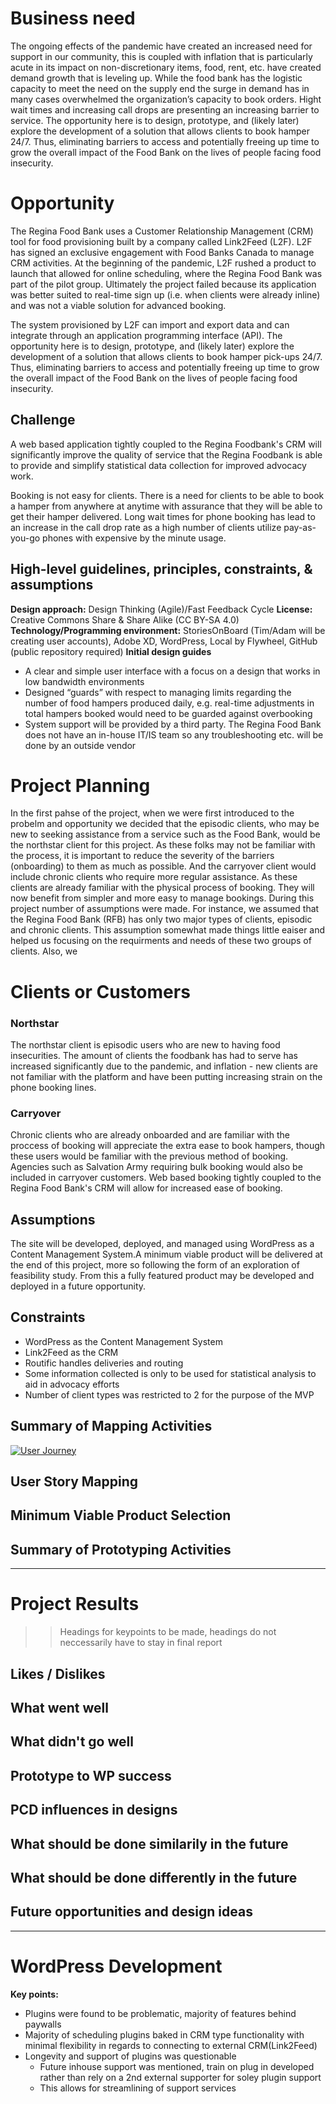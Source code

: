 # Business need
The ongoing effects of the pandemic have created an increased need for support in our community, this is coupled with inflation that is particularly acute in its impact on non-discretionary items, food, rent, etc. have created demand growth that is leveling up. While the food bank has the logistic capacity to meet the need on the supply end the surge in demand has in many cases overwhelmed the organization’s capacity to book orders. Hight wait times and increasing call drops are presenting an increasing barrier to service.
The opportunity here is to design, prototype, and (likely later) explore the development of a solution that allows clients to book hamper 24/7. Thus, eliminating barriers to access and potentially freeing up time to grow the overall impact of the Food Bank on the lives of people facing food insecurity.

# Opportunity
The Regina Food Bank uses a Customer Relationship Management (CRM) tool for food provisioning built by a company called Link2Feed (L2F).  L2F has signed an exclusive engagement with Food Banks Canada to manage CRM activities. At the beginning of the pandemic, L2F rushed a product to launch that allowed for online scheduling, where the Regina Food Bank was part of the pilot group. Ultimately the project failed because its application was better suited to real-time sign up (i.e. when clients were already inline) and was not a viable solution for advanced booking.

The system provisioned by L2F can import and export data and can integrate through an application programming interface (API). The opportunity here is to design, prototype, and (likely later) explore the development of a solution that allows clients to book hamper pick-ups 24/7. Thus, eliminating barriers to access and potentially freeing up time to grow the overall impact of the Food Bank on the lives of people facing food insecurity.

## Challenge
A web based application tightly coupled to the Regina Foodbank's CRM will significantly improve the quality of service that the Regina Foodbank is able to provide and simplify statistical data collection for improved advocacy work.

Booking is not easy for clients. There is a need for clients to be able to book a hamper from anywhere at anytime with assurance that they will be able to get their hamper delivered. Long wait times for phone booking has lead to an increase in the call drop rate as a high number of clients utilize pay-as-you-go phones with expensive by the minute usage.

## High-level guidelines, principles, constraints, & assumptions
**Design approach:** Design Thinking (Agile)/Fast Feedback Cycle
**License:** Creative Commons Share & Share Alike (CC BY-SA 4.0)
**Technology/Programming environment:** StoriesOnBoard (Tim/Adam will be creating user accounts), Adobe XD, WordPress, Local by Flywheel, GitHub (public repository required)
**Initial design guides**
- A clear and simple user interface with a focus on a design that works in low bandwidth environments
- Designed “guards” with respect to managing limits regarding the number of food hampers produced daily, e.g. real-time adjustments in total hampers booked would need to be guarded against overbooking
- System support will be provided by a third party. The Regina Food Bank does not have an in-house IT/IS team so any troubleshooting etc. will be done by an outside vendor

# Project Planning
In the first pahse of the project, when we were first introduced to the probelm and opportunity we decided that the episodic clients, who may be new to seeking assistance from a service such as the Food Bank, would be the northstar client for this project. As these folks may not be familiar with the process, it is important to reduce the severity of the barriers (onboarding) to them as much as possible. And the carryover client would include chronic clients who require more regular assistance. As these clients are already familiar with the physical process of booking. They will now benefit from simpler and more easy to manage bookings.
During this project number of assumptions were made. For instance, we assumed that the Regina Food Bank (RFB) has only two major types of clients, episodic and chronic clients. This assumption somewhat made things little eaiser and helped us focusing on the requirments and needs of these two groups of clients. Also, we

# Clients or Customers

### Northstar
The northstar client is episodic users who are new to having food insecurities. The amount of clients the foodbank has had to serve has increased significantly due to the pandemic, and inflation - new clients are not familiar with the platform and have been putting increasing strain on the phone booking lines.

### Carryover
Chronic clients who are already onboarded and are familiar with the proccess of booking will appreciate the extra ease to book hampers, though these users would be familiar with the previous method of booking. Agencies such as Salvation Army requiring bulk booking would also be included in carryover customers. Web based booking tightly coupled to the Regina Food Bank's CRM will allow for increased ease of booking.

## Assumptions
The site will be developed, deployed, and managed using WordPress as a Content Management System.A minimum viable product will be delivered at the end of this project, more so following the form of an exploration of feasibility study. From this a fully featured product may be developed and deployed in a future opportunity.

## Constraints
* WordPress as the Content Management System
* Link2Feed as the CRM
* Routific handles deliveries and routing
* Some information collected is only to be used for statistical analysis to aid in advocacy efforts
* Number of client types was restricted to 2 for the purpose of the MVP

## Summary of Mapping Activities

[![User Journey](https://mermaid.ink/img/pako:eNqFkU1rwzAMhv-K8LljMNZt-NiPncY22msuxlYSLYkVFGdQSv_7FJKsUNYuJ5P3kR7JPhrPAY01X9xLxEMWQb9EqUbYva7gI9YUEVbMFcViTDv0iTjCBnPNxn8An8I5aZUXdENs4cHCuhSO5BewbanjQH6m39BJhJw5ALcD3ll4tBfYLFpz0zo5m8hXfXu_EfrGu1RKb-HphmqqHmW-ZPKosqW9CiZqJuJKz3mudyw4kUu_k-2x1ui80fLGWDv0qAuA55iTNNOdPf8rHR16umzUzYGKX_5oYxamQRVR0Oc-DtWZSSU2mBmrx-CkykwWT8r1bdCttoESi7G5qztcGNcn3h-iNzZJjzO0IVeIaybq9AP3SMRX)](https://mermaid.live/edit#pako:eNqFkU1rwzAMhv-K8LljMNZt-NiPncY22msuxlYSLYkVFGdQSv_7FJKsUNYuJ5P3kR7JPhrPAY01X9xLxEMWQb9EqUbYva7gI9YUEVbMFcViTDv0iTjCBnPNxn8An8I5aZUXdENs4cHCuhSO5BewbanjQH6m39BJhJw5ALcD3ll4tBfYLFpz0zo5m8hXfXu_EfrGu1RKb-HphmqqHmW-ZPKosqW9CiZqJuJKz3mudyw4kUu_k-2x1ui80fLGWDv0qAuA55iTNNOdPf8rHR16umzUzYGKX_5oYxamQRVR0Oc-DtWZSSU2mBmrx-CkykwWT8r1bdCttoESi7G5qztcGNcn3h-iNzZJjzO0IVeIaybq9AP3SMRX)

## User Story Mapping

## Minimum Viable Product Selection

## Summary of Prototyping Activities

---
# Project Results
>> Headings for keypoints to be made, headings do not neccessarily have to stay in final report
## Likes / Dislikes

## What went well

## What didn't go well

## Prototype to WP success

## PCD influences in designs

## What should be done similarily in the future

## What should be done differently in the future

## Future opportunities and design ideas

---
# WordPress Development
**Key points:**
- Plugins were found to be problematic, majority of features behind paywalls
- Majority of scheduling plugins baked in CRM type functionality with minimal flexibility in regards to connecting to external CRM(Link2Feed)
- Longevity and support of plugins was questionable
  - Future inhouse support was mentioned, train on plug in developed rather than rely on a 2nd external supporter for soley plugin support
  - This allows for streamlining of support services
